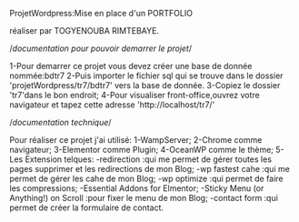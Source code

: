
ProjetWordpress:Mise en place d'un PORTFOLIO

réaliser par TOGYENOUBA RIMTEBAYE.

/*documentation pour pouvoir demarrer le projet*/

1-Pour demarrer ce projet vous devez créer une base de donnée nommée:bdtr7
2-Puis importer le fichier sql qui se trouve dans le dossier 'projetWordpress/tr7/bdtr7' vers la base de donnée.
3-Copiez le dossier 'tr7'dans le bon endroit;
4-Pour visualiser front-office,ouvrez votre navigateur et tapez cette adresse 'http://localhost/tr7/'



/*documentation technique*/

Pour réaliser ce projet j'ai utilisé:
 1-WampServer;
 2-Chrome comme navigateur;
 3-Elementor comme Plugin;
 4-OceanWP comme le thème;
 5-Les Extension telques:
   -redirection :qui me permet de gérer toutes les pages supprimer et les redirections de mon Blog;
   -wp fastest cahe :qui me permet de gérer les cahe de mon Blog;
   -wp optimize :qui permet de faire les compressions;
   -Essential Addons for Elmentor;
   -Sticky Menu (or Anything!) on Scroll :pour fixer le menu de mon Blog;
   -contact form :qui permet de créer la formulaire de contact.
